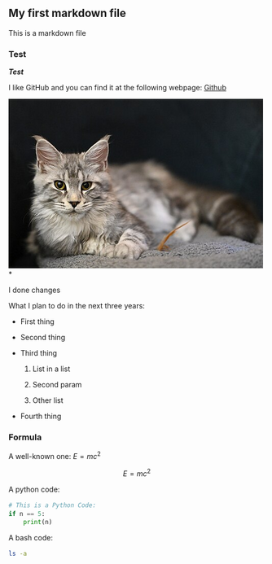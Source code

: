 ## My first markdown file
This is a markdown file
### Test

***Test***

<script type="text/javascript"
  id="MathJax-script"
  async
  src="https://cdn.jsdelivr.net/npm/mathjax@3/es5/tex-mml-chtml.js">
</script>

I like GitHub and you can find it at the following webpage: [Github](https://github.com/)

![A beautifull cat](./Images/Cat.jpg)*

I done changes

What I plan to do in the next three years:
- First thing
- Second thing
- Third thing

    1. List in a list
    1. Second param


    1. Other list
- Fourth thing

### Formula
A well-known one: $E = mc^2$

$$E = mc^2$$

A python code:
```Python code
# This is a Python Code:
if n == 5:
    print(n) 
```

A bash code:
```Bash
ls -a
```
